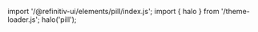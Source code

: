 <!--
type: template
name: pill
-->

import '/@refinitiv-ui/elements/pill/index.js';
import { halo } from '/theme-loader.js';
halo('pill');
